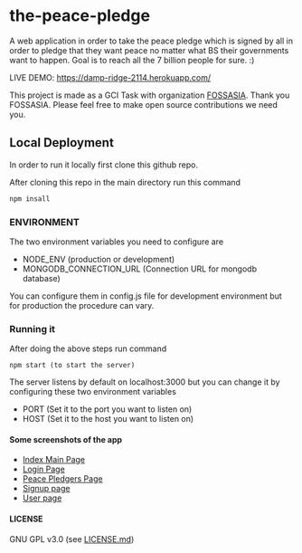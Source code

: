 # the-peace-pledge
A web application in order to take the peace pledge which is signed by all in order to pledge that they want peace no matter what BS their governments want to happen. Goal is to reach all the 7 billion people for sure. :)

LIVE DEMO: https://damp-ridge-2114.herokuapp.com/

This project is made as a GCI Task with organization [FOSSASIA](http://fossasia.com). Thank you FOSSASIA. Please feel free to make open source contributions we need you.

## Local Deployment
In order to run it locally first clone this github repo.

After cloning this repo in the main directory run this command
```bash
npm insall
```

### ENVIRONMENT
The two environment variables you need to configure are
- NODE_ENV (production or development)
- MONGODB_CONNECTION_URL (Connection URL for mongodb database)

You can configure them in config.js file for development environment but for production the procedure can vary.

### Running it
After doing the above steps run command
```
npm start (to start the server)
```

The server listens by default on localhost:3000 but you can change it by configuring these two environment variables

- PORT (Set it to the port you want to listen on)
- HOST (Set it to the host you want to listen on)


#### Some screenshots of the app
- [Index Main Page](docs/assets/screenshots/index.png)
- [Login Page](docs/assets/screenshots/login.png)
- [Peace Pledgers Page](docs/assets/screenshots/pledgers.png)
- [Signup page](docs/assets/screenshots/signup.png)
- [User page](docs/assets/screenshots/user.png)


#### LICENSE
GNU GPL v3.0 (see [LICENSE.md](LICENSE.md))
